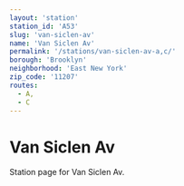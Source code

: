 ```yaml
---
layout: 'station'
station_id: 'A53'
slug: 'van-siclen-av'
name: 'Van Siclen Av'
permalink: '/stations/van-siclen-av-a,c/'
borough: 'Brooklyn'
neighborhood: 'East New York'
zip_code: '11207'
routes:
  - A,
  - C
---
```

# Van Siclen Av

Station page for Van Siclen Av.
